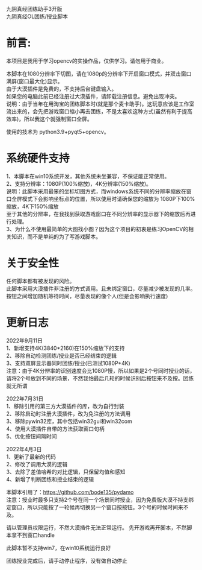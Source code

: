 

九阴真经团练助手3开版  
九阴真经OL团练/授业脚本  
# 前言:  
本项目是我用于学习opencv的实操作品，仅供学习。请勿用于商业。

本脚本在1080分辨率下切图，请在1080p的分辨率下开启窗口模式，并双击窗口满屏(窗口最大化)显示。  
由于大漠插件是免费的，不支持后台键盘输入。   
如果您的电脑此前已经注册过大漠插件，请卸载注册信息。避免出现冲突。  
说明：由于当年在用淘宝的团练脚本时(就是那个麦卡助手)。这玩意应该是工作室流出来的，会先把游戏窗口缩小再去团练，不是太喜欢这种方式(虽然有利于提高效率)，所以我这个就强制窗口全屏。

使用的技术为 python3.9+pyqt5+opencv。  
  
# 系统硬件支持  
1、本脚本在win10系统开发，其他系统未坐兼容，不保证能正常使用。  
2、支持分辨率：1080P(100%缩放)，4K分辨率(150%缩放)。  
说明：此脚本采用最笨的坐标切图方式，而windows系统不同的分辨率缩放在窗口全屏模式下会影响坐标点的位置，所以使用时请确保您的缩放为 1080P下100%缩放，4K下150%缩放  
至于其他的分辨率，在我找到获取游戏窗口在不同分辨率的显示器下的缩放后再进行处理。  
3、为什么不使用最简单的大图找小图？因为这个项目的初衷是练习OpenCV的相关知识，而不是单纯的为了写游戏脚本。  

# 关于安全性
任何脚本都有被发现的风险。  
此脚本采用大漠插件非注册的方式调用。且未绑定窗口，尽量减少被发现的几率。  
按钮之间增加随机等待时间，尽量表现的像个人(但是会影响执行速度)  

# 更新日志  

2022年9月11日  
1、新增支持4K(3840*2160)在150%缩放下的支持  
2、移除自动检测团练/授业是否已经结束的逻辑  
3、支持双屏显示器同时团练/授业(已测试1080P+4K)  
注意：由于4K分辨率的识别速度会比1080P慢，所以如果是2个号同时授业的话，请将2个号放到不同的场景，不然我怕最后几轮的时候识别后按钮来不及按。团练就无所谓  

2022年7月31日  
1、移除引用的第三方大漠插件的库，改为自行封装  
2、移除启动时注册大漠插件，改为免注册的方法调用  
3、移除pywin32库，其中包括win32gui和win32com  
4、使用大漠插件自带的方法获取窗口句柄  
5、优化按钮间隔时间

2022年4月3日  
1、更新了最新的代码  
2、修改了调用大漠的逻辑  
3、去除了差值哈希的对比逻辑，只保留均值和感知  
4、新增了判断团练和授业结束的逻辑

本脚本引用了：https://github.com/bode135/pydamo  
注意：授业时最多只支持2个号在同一个场景同时授业，因为免费版大漠不持支绑定窗口，所以只能按了一轮候再切换另一个窗口按按钮。3个号的时候时间来不及。  

请以管理员权限运行，不然大漠插件无法正常运行。
先开游戏再开脚本，不然脚本拿不到窗口handle

此脚本暂不支持win7，在win10系统运行良好  

团练授业完成后，请手动停止程序，没有做自动停止
